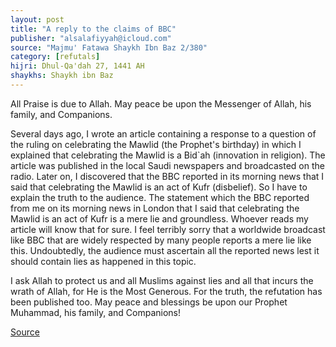 ```yaml
---
layout: post
title: "A reply to the claims of BBC"
publisher: "alsalafiyyah@icloud.com"
source: "Majmu' Fatawa Shaykh Ibn Baz 2/380"
category: [refutals]
hijri: Dhul-Qa'dah 27, 1441 AH
shaykhs: Shaykh ibn Baz
---
```


All Praise is due to Allah. May peace be upon the Messenger of Allah, his family, and Companions.

Several days ago, I wrote an article containing a response to a question of the ruling on celebrating the Mawlid (the Prophet's birthday) in which I explained that celebrating the Mawlid is a Bid`ah (innovation in religion). The article was published in the local Saudi newspapers and broadcasted on the radio. Later on, I discovered that the BBC reported in its morning news that I said that celebrating the Mawlid is an act of Kufr (disbelief). So I have to explain the truth to the audience. The statement which the BBC reported from me on its morning news in London that I said that celebrating the Mawlid is an act of Kufr is a mere lie and groundless. Whoever reads my article will know that for sure. I feel terribly sorry that a worldwide broadcast like BBC that are widely respected by many people reports a mere lie like this. Undoubtedly, the audience must ascertain all the reported news lest it should contain lies as happened in this topic.

I ask Allah to protect us and all Muslims against lies and all that incurs the wrath of Allah, for He is the Most Generous. For the truth, the refutation has been published too. May peace and blessings be upon our Prophet Muhammad, his family, and Companions!

<a href="https://binbaz.org.sa/articles/70/%D8%A7%D9%84%D8%B1%D8%AF-%D8%B9%D9%84%D9%89-%D9%85%D8%B2%D8%A7%D8%B9%D9%85-%D9%84%D9%87%D9%8A%D9%89%D8%A9-%D8%A7%D9%84%D8%A7%D8%B0%D8%A7%D8%B9%D8%A9-%D8%A7%D9%84%D8%A8%D8%B1%D9%8A%D8%B7%D8%A7%D9%86%D9%8A%D8%A9" target="_blank">Source</a>
